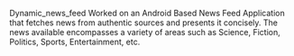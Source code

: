Dynamic_news_feed
Worked on an Android Based News Feed Application that fetches news from authentic sources and presents it concisely. The news available encompasses a variety of areas such as Science, Fiction, Politics, Sports, Entertainment, etc.

